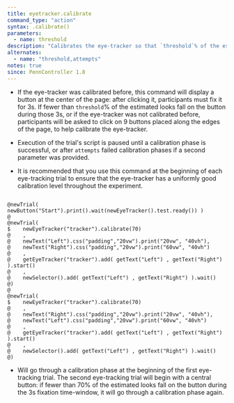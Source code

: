 ```yaml
---
title: eyetracker.calibrate
command_type: "action"
syntax: .calibrate()
parameters:
  - name: threshold
description: "Calibrates the eye-tracker so that `threshold`% of the estimated looks fall on the target."
alternates:
  - name: "threshold,attempts"
notes: true
since: PennController 1.8
---
```


+ If the eye-tracker was calibrated before, this command will display a button at the center of the page: after clicking it, participants must fix it for 3s. If fewer than `threshold`% of the estimated looks fall on the button during those 3s, or if the eye-tracker was not calibrated before, participants will be asked to click on 9 buttons placed along the edges of the page, to help calibrate the eye-tracker.

+ Execution of the trial's script is paused until a calibration phase is successful, or after `attempts` failed calibration phases if a second parameter was provided.

+ It is recommended that you use this command at the beginning of each eye-tracking trial to ensure that the eye-tracker has a uniformly good calibration level throughout the experiment.

<!--more-->

<pre><code class="language-diff-javascript diff-highlight try-data">
@newTrial( newButton("Start").print().wait(newEyeTracker().test.ready()) )
@
@newTrial(
$    newEyeTracker("tracker").calibrate(70)
@    ,
@    newText("Left").css("padding","20vw").print("20vw", "40vh"),
@    newText("Right").css("padding","20vw").print("60vw", "40vh")
@    ,
@    getEyeTracker("tracker").add( getText("Left") , getText("Right") ).start()
@    ,
@    newSelector().add( getText("Left") , getText("Right") ).wait()
@)
@
@newTrial(
$    newEyeTracker("tracker").calibrate(70)
@    ,
@    newText("Right").css("padding","20vw").print("20vw", "40vh"),
@    newText("Left").css("padding","20vw").print("60vw", "40vh")
@    ,
@    getEyeTracker("tracker").add( getText("Left") , getText("Right") ).start()
@    ,
@    newSelector().add( getText("Left") , getText("Right") ).wait()
@)
</code></pre>

+ Will go through a calibration phase at the beginning of the first eye-tracking trial. The second eye-tracking trial will begin with a central button: if fewer than 70% of the estimated looks fall on the button during the 3s fixation time-window, it will go through a calibration phase again.		
